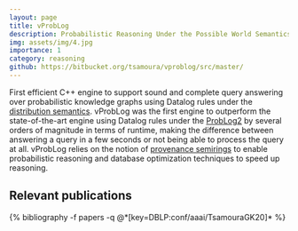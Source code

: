 ```yaml
---
layout: page
title: vProbLog
description: Probabilistic Reasoning Under the Possible World Semantics
img: assets/img/4.jpg
importance: 1
category: reasoning
github: https://bitbucket.org/tsamoura/vproblog/src/master/
---
```


First efficient C++ engine to support sound and complete query answering over probabilistic knowledge graphs using Datalog rules under the 
<a href="https://link.springer.com/book/10.1007/978-3-031-01879-4/">distribution semantics</a>.
vProbLog was the first engine to outperform the state-of-the-art engine 
using Datalog rules under the 
<a href="https://www.sciencedirect.com/science/article/pii/S0888613X16300949/">ProbLog2</a>
by several orders of magnitude in terms of runtime, making the difference between answering a query in a few seconds or not being able to process the query at all. vProbLog relies on the notion of 
<a href="https://dl.acm.org/doi/10.1145/1265530.1265535">provenance semirings</a> to enable probabilistic reasoning and database optimization techniques to speed up reasoning. 

## Relevant publications
<div class="publications">
  {% bibliography -f papers -q @*[key=DBLP:conf/aaai/TsamouraGK20]* %}
</div>
